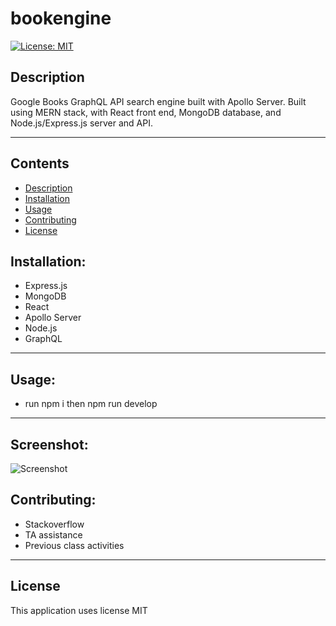 # bookengine
[![License: MIT](https://img.shields.io/badge/License-MIT-yellow.svg)](https://opensource.org/licenses/MIT)

## Description
Google Books GraphQL API search engine built with Apollo Server. Built using MERN stack, with React front end, MongoDB database, and Node.js/Express.js server and API. 

---
## Contents
- [Description](#description)
- [Installation](#installation)
- [Usage](#usage)
- [Contributing](#contributing)
- [License](#license)




## Installation:
- Express.js
- MongoDB
- React
- Apollo Server
- Node.js 
- GraphQL
---

## Usage:
- run npm i then npm run develop
---

## Screenshot:
![Screenshot ](https://github.com/elainefmartinez/bookengine/assets/85318206/d82e5370-987f-4678-a803-8f95d942d87a)



## Contributing:
- Stackoverflow
- TA assistance
- Previous class activities



---


 ## License
This application uses license MIT
